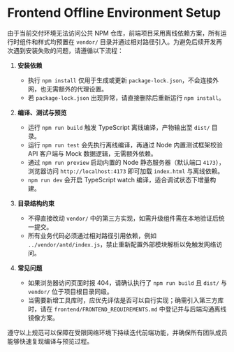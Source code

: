 # Frontend Offline Environment Setup

由于当前交付环境无法访问公共 NPM 仓库，前端项目采用离线依赖方案，所有运行时组件和样式均预置在 `vendor/` 目录并通过相对路径引入。为避免后续开发再次遇到安装失败的问题，请遵循以下流程：

1. **安装依赖**
   - 执行 `npm install` 仅用于生成或更新 `package-lock.json`，不会连接外网，也无需额外的代理设置。
   - 若 `package-lock.json` 出现异常，请直接删除后重新运行 `npm install`。

2. **编译、测试与预览**
   - 运行 `npm run build` 触发 TypeScript 离线编译，产物输出至 `dist/` 目录。
   - 运行 `npm run test` 会先执行离线编译，再通过 Node 内置测试框架校验 API 客户端与 Mock 数据逻辑，无需额外依赖。
   - 通过 `npm run preview` 启动内置的 Node 静态服务器（默认端口 `4173`），浏览器访问 `http://localhost:4173` 即可加载 `index.html` 与离线依赖。
   - `npm run dev` 会开启 TypeScript watch 编译，适合调试状态下增量构建。

3. **目录结构约束**
   - 不得直接改动 `vendor/` 中的第三方实现，如需升级组件需在本地验证后统一提交。
   - 所有业务代码必须通过相对路径引用依赖，例如 `../vendor/antd/index.js`，禁止重新配置外部模块解析以免触发网络访问。

4. **常见问题**
   - 如果浏览器访问页面时报 404，请确认执行了 `npm run build` 且 `dist/` 与 `vendor/` 位于项目根目录同级。
   - 当需要新增工具库时，应优先评估是否可以自行实现；确需引入第三方库时，请在 `frontend/FRONTEND_REQUIREMENTS.md` 中登记并与后端沟通离线镜像方案。

遵守以上规范可以保障在受限网络环境下持续迭代前端功能，并确保所有团队成员能够快速复现编译与预览过程。
